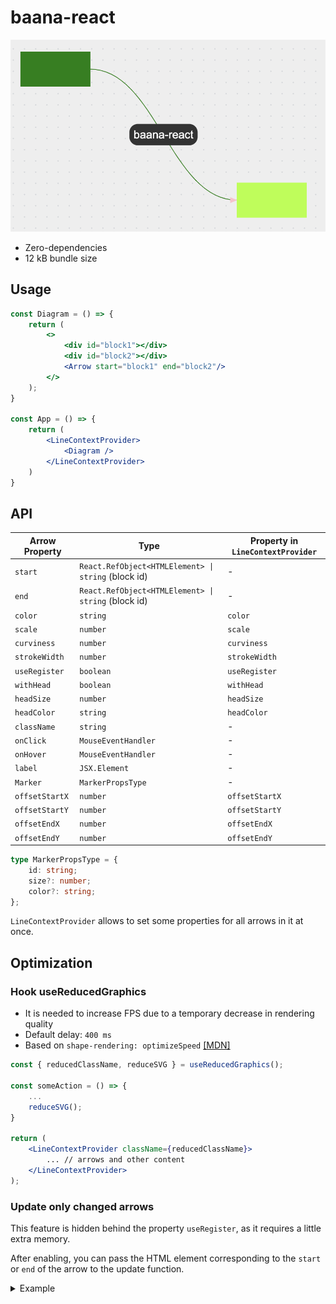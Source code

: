 # baana-react

![baana-react demonstration picture](./baana-react-pic.png "SVG-arrows lib for React")

- Zero-dependencies
- 12 kB bundle size

## Usage

```jsx
const Diagram = () => {
    return (
        <>
            <div id="block1"></div>
            <div id="block2"></div>
            <Arrow start="block1" end="block2"/>
        </>
    );
}

const App = () => {
    return (
        <LineContextProvider>
            <Diagram />
        </LineContextProvider>
    )
}
```

## API

| Arrow Property | Type                                                | Property in `LineContextProvider` |
| -------------- | --------------------------------------------------- | --------------------------------- |
| `start`        | `React.RefObject<HTMLElement> \| string` (block id) | -                                 |
| `end`          | `React.RefObject<HTMLElement> \| string` (block id) | -                                 |
| `color`        | `string`                                            | `color`                           |
| `scale`        | `number`                                            | `scale`                           |
| `curviness`    | `number`                                            | `curviness`                       |
| `strokeWidth`  | `number`                                            | `strokeWidth`                     |
| `useRegister`  | `boolean`                                           | `useRegister`                     |
| `withHead`     | `boolean`                                           | `withHead`                        |
| `headSize`     | `number`                                            | `headSize`                        |
| `headColor`    | `string`                                            | `headColor`                       |
| `className`    | `string`                                            | -                                 |
| `onClick`      | `MouseEventHandler`                                 | -                                 |
| `onHover`      | `MouseEventHandler`                                 | -                                 |
| `label`        | `JSX.Element`                                       | -                                 |
| `Marker`       | `MarkerPropsType`                                   | -                                 |
| `offsetStartX` | `number`                                            | `offsetStartX`                    |
| `offsetStartY` | `number`                                            | `offsetStartY`                    |
| `offsetEndX`   | `number`                                            | `offsetEndX`                      |
| `offsetEndY`   | `number`                                            | `offsetEndY`                      |

```ts
type MarkerPropsType = {
    id: string;
    size?: number;
    color?: string;
};
```

`LineContextProvider` allows to set some properties for all arrows in it at once.

## Optimization

### Hook useReducedGraphics

- It is needed to increase FPS due to a temporary decrease in rendering quality
- Default delay: `400 ms`
- Based on `shape-rendering: optimizeSpeed` [[MDN]](https://developer.mozilla.org/en-US/docs/Web/SVG/Attribute/shape-rendering)

```jsx
const { reducedClassName, reduceSVG } = useReducedGraphics();

const someAction = () => {
    ...
    reduceSVG();
}

return (
    <LineContextProvider className={reducedClassName}>
        ... // arrows and other content
    </LineContextProvider>
);
```

### Update only changed arrows

This feature is hidden behind the property `useRegister`, as it requires a little extra memory.

After enabling, you can pass the HTML element corresponding to the `start` or `end` of the arrow to the update function.

<details>
<summary>Example</summary>

Made with `react-draggable`.

```jsx
const Diagram = () => {
    const { update } = useLineContext();

    const handleUpdate = (mouseEvent, dragEvent) => {
        update(dragEvent.node);
    };

    return (
        <>
            <Draggable
                onDrag={handleUpdate}
                onStart={handleUpdate}
                onStop={handleUpdate}
            >
                <div id="block1"></div>
            </Draggable>

            <Draggable
                onDrag={handleUpdate}
                onStart={handleUpdate}
                onStop={handleUpdate}
            >
                <div id="block2"></div>
            </Draggable>

            <Arrow start="block1" end="block2"/>
        </>
    );
}

const App = () => {
    return (
        <LineContextProvider>
            <Diagram />
        </LineContextProvider>
    )
}
```
</details>
